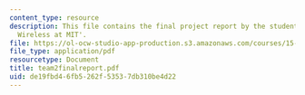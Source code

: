 ```yaml
---
content_type: resource
description: This file contains the final project report by the students named 'Outdoor
  Wireless at MIT'.
file: https://ol-ocw-studio-app-production.s3.amazonaws.com/courses/15-568a-practical-information-technology-management-spring-2005/de19fbd46fb5262f53537db310be4d22_team2finalreport.pdf
file_type: application/pdf
resourcetype: Document
title: team2finalreport.pdf
uid: de19fbd4-6fb5-262f-5353-7db310be4d22
---
```

